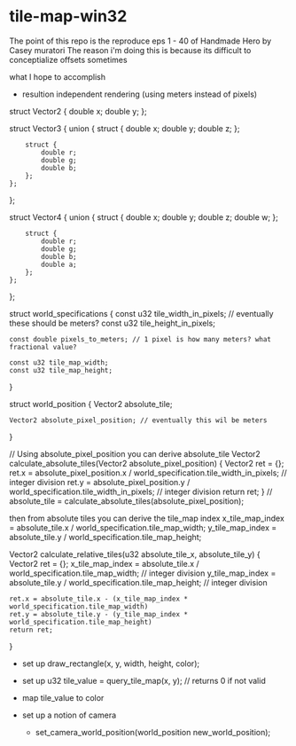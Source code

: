 # tile-map-win32

The point of this repo is the reproduce eps 1 - 40 of Handmade Hero by Casey muratori
The reason i'm doing this is because its difficult to conceptialize offsets sometimes

what I hope to accomplish 

- resultion independent rendering (using meters instead of pixels)

struct Vector2 {
    double x;
    double y;
};

struct Vector3 { 
    union {
        struct {
            double x;
            double y;
            double z;
        };

        struct {
            double r;
            double g;
            double b;
        };
    };
};

struct Vector4 { 
    union {
        struct {
            double x;
            double y;
            double z;
            double w;
        };

        struct {
            double r;
            double g;
            double b;
            double a;
        };
    };
};

struct world_specifications {
    const u32 tile_width_in_pixels; // eventually these should be meters?
    const u32 tile_height_in_pixels;

    const double pixels_to_meters; // 1 pixel is how many meters? what fractional value?

    const u32 tile_map_width;
    const u32 tile_map_height;
}

struct world_position {
    Vector2 absolute_tile;

    Vector2 absolute_pixel_position; // eventually this wil be meters
}

// Using absolute_pixel_position you can derive absolute_tile
Vector2 calculate_absolute_tiles(Vector2 absolute_pixel_position) {
    Vector2 ret = {};
    ret.x = absolute_pixel_position.x / world_specification.tile_width_in_pixels; // integer division
    ret.y = absolute_pixel_position.y / world_specification.tile_width_in_pixels; // integer division
    return ret;
}
// absolute_tile = calculate_absolute_tiles(absolute_pixel_position);

then from absolute tiles you can derive the tile_map index
x_tile_map_index = absolute_tile.x / world_specification.tile_map_width;
y_tile_map_index = absolute_tile.y / world_specification.tile_map_height;

Vector2 calculate_relative_tiles(u32 absolute_tile_x, absolute_tile_y) {
    Vector2 ret = {};
    x_tile_map_index = absolute_tile.x / world_specification.tile_map_width; // integer division
    y_tile_map_index = absolute_tile.y / world_specification.tile_map_height; // integer division

    ret.x = absolute_tile.x - (x_tile_map_index * world_specification.tile_map_width)
    ret.y = absolute_tile.y - (y_tile_map_index * world_specification.tile_map_height)
    return ret;
}

- set up draw_rectangle(x, y, width, height, color); 
- set up u32 tile_value = query_tile_map(x, y); // returns 0 if not valid
- map tile_value to color

- set up a notion of camera
    - set_camera_world_position(world_position new_world_position);
